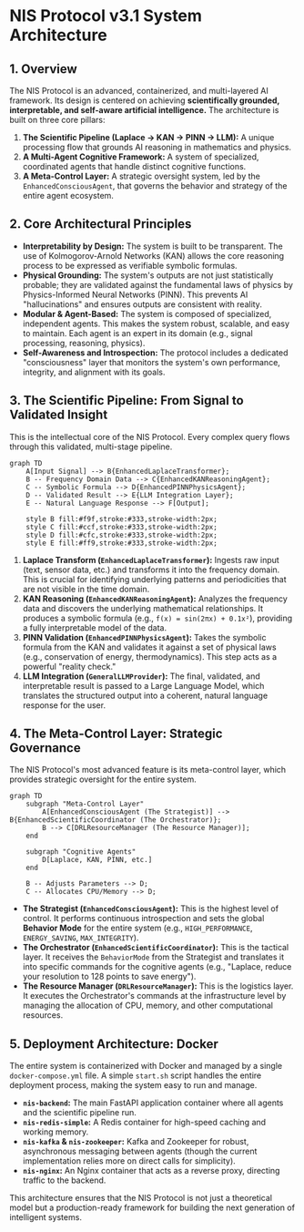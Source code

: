 # NIS Protocol v3.1 System Architecture

## 1. Overview

The NIS Protocol is an advanced, containerized, and multi-layered AI framework. Its design is centered on achieving **scientifically grounded, interpretable, and self-aware artificial intelligence.** The architecture is built on three core pillars:

1.  **The Scientific Pipeline (Laplace → KAN → PINN → LLM):** A unique processing flow that grounds AI reasoning in mathematics and physics.
2.  **A Multi-Agent Cognitive Framework:** A system of specialized, coordinated agents that handle distinct cognitive functions.
3.  **A Meta-Control Layer:** A strategic oversight system, led by the `EnhancedConsciousAgent`, that governs the behavior and strategy of the entire agent ecosystem.

## 2. Core Architectural Principles

- **Interpretability by Design:** The system is built to be transparent. The use of Kolmogorov-Arnold Networks (KAN) allows the core reasoning process to be expressed as verifiable symbolic formulas.
- **Physical Grounding:** The system's outputs are not just statistically probable; they are validated against the fundamental laws of physics by Physics-Informed Neural Networks (PINN). This prevents AI "hallucinations" and ensures outputs are consistent with reality.
- **Modular & Agent-Based:** The system is composed of specialized, independent agents. This makes the system robust, scalable, and easy to maintain. Each agent is an expert in its domain (e.g., signal processing, reasoning, physics).
- **Self-Awareness and Introspection:** The protocol includes a dedicated "consciousness" layer that monitors the system's own performance, integrity, and alignment with its goals.

## 3. The Scientific Pipeline: From Signal to Validated Insight

This is the intellectual core of the NIS Protocol. Every complex query flows through this validated, multi-stage pipeline.

```mermaid
graph TD
    A[Input Signal] --> B{EnhancedLaplaceTransformer};
    B -- Frequency Domain Data --> C{EnhancedKANReasoningAgent};
    C -- Symbolic Formula --> D{EnhancedPINNPhysicsAgent};
    D -- Validated Result --> E{LLM Integration Layer};
    E -- Natural Language Response --> F[Output];

    style B fill:#f9f,stroke:#333,stroke-width:2px;
    style C fill:#ccf,stroke:#333,stroke-width:2px;
    style D fill:#cfc,stroke:#333,stroke-width:2px;
    style E fill:#ff9,stroke:#333,stroke-width:2px;
```

1.  **Laplace Transform (`EnhancedLaplaceTransformer`):** Ingests raw input (text, sensor data, etc.) and transforms it into the frequency domain. This is crucial for identifying underlying patterns and periodicities that are not visible in the time domain.
2.  **KAN Reasoning (`EnhancedKANReasoningAgent`):** Analyzes the frequency data and discovers the underlying mathematical relationships. It produces a symbolic formula (e.g., `f(x) = sin(2πx) + 0.1x²`), providing a fully interpretable model of the data.
3.  **PINN Validation (`EnhancedPINNPhysicsAgent`):** Takes the symbolic formula from the KAN and validates it against a set of physical laws (e.g., conservation of energy, thermodynamics). This step acts as a powerful "reality check."
4.  **LLM Integration (`GeneralLLMProvider`):** The final, validated, and interpretable result is passed to a Large Language Model, which translates the structured output into a coherent, natural language response for the user.

## 4. The Meta-Control Layer: Strategic Governance

The NIS Protocol's most advanced feature is its meta-control layer, which provides strategic oversight for the entire system.

```mermaid
graph TD
    subgraph "Meta-Control Layer"
        A[EnhancedConsciousAgent (The Strategist)] --> B{EnhancedScientificCoordinator (The Orchestrator)};
        B --> C[DRLResourceManager (The Resource Manager)];
    end

    subgraph "Cognitive Agents"
        D[Laplace, KAN, PINN, etc.]
    end

    B -- Adjusts Parameters --> D;
    C -- Allocates CPU/Memory --> D;
```

- **The Strategist (`EnhancedConsciousAgent`):** This is the highest level of control. It performs continuous introspection and sets the global **Behavior Mode** for the entire system (e.g., `HIGH_PERFORMANCE`, `ENERGY_SAVING`, `MAX_INTEGRITY`).
- **The Orchestrator (`EnhancedScientificCoordinator`):** This is the tactical layer. It receives the `BehaviorMode` from the Strategist and translates it into specific commands for the cognitive agents (e.g., "Laplace, reduce your resolution to 128 points to save energy").
- **The Resource Manager (`DRLResourceManager`):** This is the logistics layer. It executes the Orchestrator's commands at the infrastructure level by managing the allocation of CPU, memory, and other computational resources.

## 5. Deployment Architecture: Docker

The entire system is containerized with Docker and managed by a single `docker-compose.yml` file. A simple `start.sh` script handles the entire deployment process, making the system easy to run and manage.

- **`nis-backend`:** The main FastAPI application container where all agents and the scientific pipeline run.
- **`nis-redis-simple`:** A Redis container for high-speed caching and working memory.
- **`nis-kafka` & `nis-zookeeper`:** Kafka and Zookeeper for robust, asynchronous messaging between agents (though the current implementation relies more on direct calls for simplicity).
- **`nis-nginx`:** An Nginx container that acts as a reverse proxy, directing traffic to the backend.

This architecture ensures that the NIS Protocol is not just a theoretical model but a production-ready framework for building the next generation of intelligent systems. 